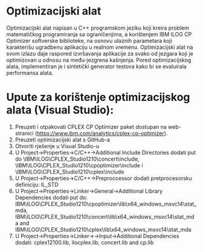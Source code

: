 # Optimizacijski alat

Optimizacijski alat napisan u C++ programskom jeziku koji kreira problem matematičkog programiranja sa ograničenjima, a korištenjem IBM ILOG CP Optimizer softverske biblioteke, na osnovu ulaznih parametara koji karakterišu ugradbenu aplikaciju u realnom vremenu. Optimizacijski alat na svom izlazu daje raspored izvršavanja aplikacije za svako od jezgara koji je optimizovan u odnosu na među-jezgrena kašnjenja. Pored optimizacijskog alata, implementiran je i sintetički generator testova kako bi se evaluirala performansa alata.

# Upute za korištenje optimizacijskog alata (Visual Studio):

1. Preuzeti i otpakovati CPLEX CP Optimizer paket dostupan na web-stranici (https://www.ibm.com/analytics/cplex-cp-optimizer).
2. Preuzeti optimizacijski alat s GitHub-a
3. Otvoriti rješenje u Visual Studio-u
4. U Project->Properties->C/C++->Additional Include Directories dodati put do \IBM\ILOG\CPLEX_Studio1210\concert\include, \IBM\ILOG\CPLEX_Studio1210\cpoptimizer\include i \IBM\ILOG\CPLEX_Studio1210\cplex\include 
5. U Project->Properties->C/C++->Preproccessor dodati pretprocesorsku definiciju: IL_STD
6. U Project->Properties->Linker->General->Additional Library Dependencies dodati put do:  IBM\ILOG\CPLEX_Studio1210\cpoptimizer\lib\x64_windows_msvc14\stat_mda, IBM\ILOG\CPLEX_Studio1210\concert\lib\x64_windows_msvc14\stat_mda and IBM\ILOG\CPLEX_Studio1210\cplex\lib\x64_windows_msvc14\stat_mda
7. U Project->Properties->Linker->->Input->Additional Dependencies dodati:  cplex12100.lib, ilocplex.lib, concert.lib and cp.lib








